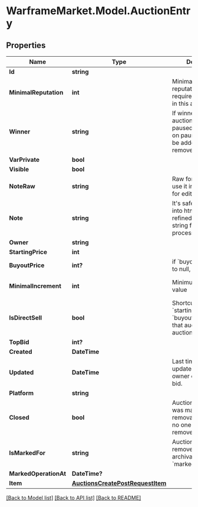 # WarframeMarket.Model.AuctionEntry

## Properties

Name | Type | Description | Notes
------------ | ------------- | ------------- | -------------
**Id** | **string** |  | [optional] 
**MinimalReputation** | **int** | Minimal amount of reputation that is required to participate in this auction. | [optional] [default to 0]
**Winner** | **string** | If winner is set, auction is in the paused state. While on pause, bids can&#39;t be added, but can be removed. | [optional] 
**VarPrivate** | **bool** |  | [optional] 
**Visible** | **bool** |  | [optional] 
**NoteRaw** | **string** | Raw format string, use it inside textarea, for editing purposes. | [optional] 
**Note** | **string** | It&#39;s safe to inject this into html, this is refined, formatted string from MD processor. | [optional] 
**Owner** | **string** |  | [optional] 
**StartingPrice** | **int** |  | [optional] 
**BuyoutPrice** | **int?** | if &#x60;buyout_price&#x60; is set to null, that means ∞ | [optional] 
**MinimalIncrement** | **int** | Minimum bid increase value | [optional] [default to 1]
**IsDirectSell** | **bool** | Shortcut to &#x60;starting_price&#x60; &#x3D;&#x3D; &#x60;buyout_price&#x60;, means that auction is not an auction, but an order. | [optional] 
**TopBid** | **int?** |  | [optional] 
**Created** | **DateTime** |  | [optional] 
**Updated** | **DateTime** | Last time auction was updated, eighter by owner or by placing a bid. | [optional] 
**Platform** | **string** |  | [optional] 
**Closed** | **bool** | Auction is closed, and was marked for removal or archiving, no one can add or remove bids now. | [optional] 
**IsMarkedFor** | **string** | Auction will be removed or archivated after &#x60;marked_operation_at&#x60; | [optional] 
**MarkedOperationAt** | **DateTime?** |  | [optional] 
**Item** | [**AuctionsCreatePostRequestItem**](AuctionsCreatePostRequestItem.md) |  | [optional] 

[[Back to Model list]](../README.md#documentation-for-models) [[Back to API list]](../README.md#documentation-for-api-endpoints) [[Back to README]](../README.md)

